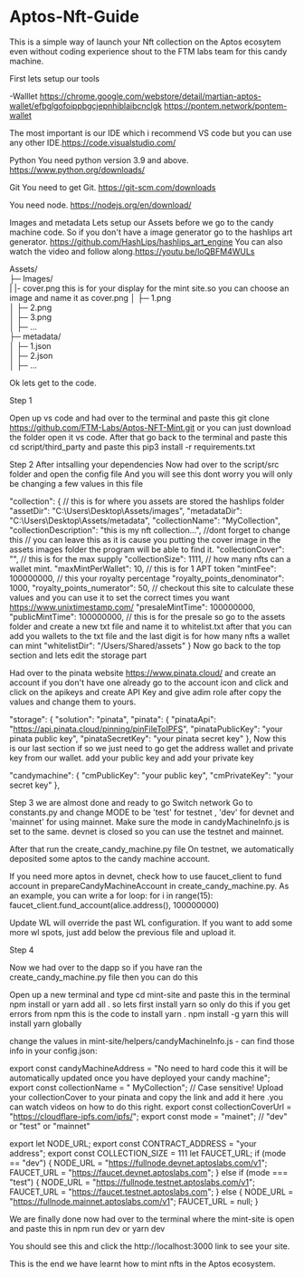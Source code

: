 # Aptos-Nft-Guide
This is a simple way of launch your Nft collection on the Aptos ecosytem
even without coding experience shout to the FTM labs team for this candy machine.

First lets setup our tools 

-Walllet 
https://chrome.google.com/webstore/detail/martian-aptos-wallet/efbglgofoippbgcjepnhiblaibcnclgk
https://pontem.network/pontem-wallet

The most important is our IDE which i recommend VS code but you can use any other IDE.https://code.visualstudio.com/

Python
You need python version 3.9 and above. https://www.python.org/downloads/

Git 
You need to get Git. https://git-scm.com/downloads

You need node. https://nodejs.org/en/download/

Images and metadata
Lets setup our Assets before we go to the candy machine code.
So if you don't have a image generator go to the hashlips art generator. https://github.com/HashLips/hashlips_art_engine
You can also watch the video and follow along.https://youtu.be/loQBFM4WULs

Assets/  
├─ Images/  
|  |- cover.png this is for your display for the mint site.so you can choose an image and name it as cover.png
│  ├─ 1.png  
│  ├─ 2.png  
│  ├─ 3.png  
│  ├─ ...  
├─ metadata/  
│  ├─ 1.json  
│  ├─ 2.json  
│  ├─ ...  

Ok lets get to the code.

Step 1

Open up vs code and had over to the terminal and paste this git clone https://github.com/FTM-Labs/Aptos-NFT-Mint.git
or you can just download the folder open it vs code.
After that go back to the terminal and paste this
 cd script/third_party
and paste this pip3 install -r requirements.txt

Step 2 
After intsalling your dependencies 
Now had over to the script/src folder and open the config file 
And you will see this dont worry you will only be changing a few values in this file

"collection": {
    // this is for where you assets are stored the hashlips folder
    "assetDir": "C:\Users\Desktop\Assets/images",
    "metadataDir": "C:\Users\Desktop\Assets/metadata",
    "collectionName": "MyCollection",
    "collectionDescription": "this is my nft collection...", //dont forget to change this 
    // you can leave this as it is cause you putting the cover image in the assets images folder the program will be able to find it.
    "collectionCover": "",
    // this is for the max supply 
    "collectionSize": 1111,
    // how many nfts can a wallet mint.
    "maxMintPerWallet": 10,
    // this is for 1 APT token
    "mintFee": 100000000,
    // this your royalty percentage
    "royalty_points_denominator": 1000,
    "royalty_points_numerator": 50,
    // checkout this site to calculate these values and you can use it to set the correct times you want https://www.unixtimestamp.com/
    "presaleMintTime": 100000000,
    "publicMintTime": 100000000,
    // this is for the presale so go to the assets folder and create a new txt file and name it to whitelist.txt
    after that you can add you wallets to the txt file and the last digit is for how many nfts a wallet can mint
    "whitelistDir": "/Users/Shared/assets"
}
 Now go back to the top section and lets edit the storage part

Had over  to the pinata website https://www.pinata.cloud/ and create an account if you don't have one already
go to the account icon and click and click on the apikeys and create API Key and give adim role after copy the values and change them to yours.

"storage": {
        "solution": "pinata",
        "pinata": {
            "pinataApi": "https://api.pinata.cloud/pinning/pinFileToIPFS",
            "pinataPublicKey": "your pinata public key",
            "pinataSecretKey": "your pinata secret key"
        },
Now this is our last section 
if so we just need to go get the address wallet and private key from our wallet.
add your public key and add your private key

 "candymachine": {
        "cmPublicKey": "your public key",
        "cmPrivateKey": "your secret key"
    },


Step 3 
we are almost done and ready to go
Switch network
Go to constants.py and change MODE to be 'test' for testnet ,
'dev' for devnet and 'mainnet' for using mainnet. Make sure the mode in candyMachineInfo.js is set to the same.
devnet is closed so you can use the testnet and mainnet.
 
After that run the create_candy_machine.py file
On testnet, we automatically deposited some aptos to the candy machine account.

If you need more aptos in devnet, check how to use faucet_client 
to fund account in prepareCandyMachineAccount in create_candy_machine.py. As an example, you can write a for loop:
for i in range(15):
    faucet_client.fund_account(alice.address(), 100000000)

Update WL will override the past WL configuration. If you want to add some more wl spots, just add below the previous file and upload it.

Step 4

Now we had over to the dapp so if you have ran the create_candy_machine.py file then you can do this 

Open up a new terminal and  type cd mint-site 
and paste this in the terminal npm install or yarn add all . so lets first install yarn so only do this if you get errors from npm 
this is the code to install yarn . npm install -g yarn this will install yarn globally

change the values in mint-site/helpers/candyMachineInfo.js - can find those info in your config.json:

export const candyMachineAddress = "No need to hard code this it will be automatically updated once you have deployed your candy machine";
export const collectionName = " MyCollection"; // Case sensitive!
Upload your collectionCover to your pinata and copy the link and add it here .you can watch videos on how to do this right.
export const collectionCoverUrl = "https://cloudflare-ipfs.com/ipfs/";
export const mode = "mainet"; // "dev" or "test" or "mainnet"

export let NODE_URL;
export const CONTRACT_ADDRESS = "your address";
export const COLLECTION_SIZE = 111
let FAUCET_URL;
if (mode == "dev") {
    NODE_URL = "https://fullnode.devnet.aptoslabs.com/v1";
    FAUCET_URL = "https://faucet.devnet.aptoslabs.com";
} else if (mode === "test") {
    NODE_URL = "https://fullnode.testnet.aptoslabs.com/v1";
    FAUCET_URL = "https://faucet.testnet.aptoslabs.com";
} else {
    NODE_URL = "https://fullnode.mainnet.aptoslabs.com/v1";
    FAUCET_URL = null;
}

We are finally done now had over to the terminal where the mint-site is open and paste this in 
npm run dev or yarn dev

You should see this and click the http://localhost:3000 link to see your site.
 
This is the end we have learnt how to mint nfts in the Aptos ecosystem.
